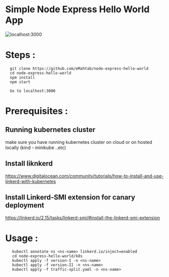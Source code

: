 # Simple Node Express Hello World App


![localhost:3000](/public/images/localhost_3000.png?raw=true "Node & Express")

# Steps :
```
  git clone https://github.com/eMahtab/node-express-hello-world
  cd node-express-hello-world
  npm install
  npm start

  Go to localhost:3000

```  
# Prerequisites : 
## Running kubernetes cluster 
make sure you have running kubernetes cluster on cloud or on hosted locally (kind - minikube ..etc)
## Install liknkerd 
https://www.digitalocean.com/community/tutorials/how-to-install-and-use-linkerd-with-kubernetes 
## Install Linkerd-SMI extension for canary deployment 
https://linkerd.io/2.15/tasks/linkerd-smi/#install-the-linkerd-smi-extension 

# Usage : 

```kubectl create ns <ns-name>
   kubectl annotate ns <ns-name> linkerd.io/inject=enabled
   cd node-express-hello-world/k8s 
   kubectl apply -f version-I -n <ns-name>
   kubectl apply -f version-II -n <ns-name>
   kubectl apply -f traffic-split.yaml -n <ns-name>
```